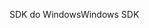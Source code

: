 <span data-ttu-id="46c8f-101">SDK do Windows</span><span class="sxs-lookup"><span data-stu-id="46c8f-101">Windows SDK</span></span>
